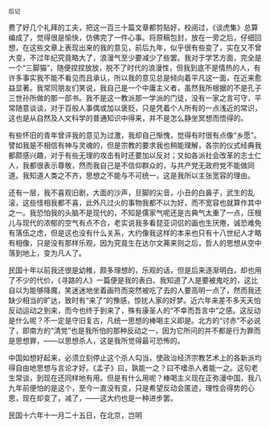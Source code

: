     后记 

   费了好几个礼拜的工夫，把这一百三十篇文章都剪贴好，校阅过，《谈虎集》总算编成了，觉得很是愉快，仿佛完了一件心事。将原稿包封，放在一旁之后，仔细回想，在这些文章上表现出来的我的意见，前后九年，似乎很有些变了，实在又不曾大变，不过年纪究竟略大了，浪漫气至少要减少了些罢。我对于学艺方面，完全是一个“三脚猫”，随便捏捏放放，脱不了时代的浪漫性，但我到底不是情热的人，有许多事实我不能不看见而且承认，所以我的意见总是倾向着平凡这一面，在近来愈益显著。我常同朋友们笑说，我自己是一个中庸主义者，虽然我所根据的不是孔子三世孙所做的那一部书。我不是这一教派那一学派的门徒，没有一家之言可守，平常随意谈谈，对于百般人事偶或加以褒贬，只是凭着个人所有的一点浅近的常识，这也是从自然及人文科学的普通知识中得来，并不是怎么静坐冥想而悟得的。

   有些怀旧的青年曾评我的意见为过激，我却自己惭愧，觉得有时很有点像“乡愿”。譬如我是不相信有神与灵魂的，但是宗教的要求我也稍能理解，各宗的仪式经典我都颇感兴趣，对于有些无理的攻击有时还要加以反对；又如各派社会改革的志士仁人，我都很表示尊敬，然而我自己是不信仰群众的，与共产党无政府党不能做同道。我知道人类之不齐，思想之不能与不可统一，这是我所以主张宽容的理由。

   还有一层，我不喜观旧剧，大面的沙声，旦脚的尖音，小丑的白鼻子，武生的乱滚，这些怪相我都不喜，此外凡过火的事物我都不以为好，而不宽容也就算作其中之一。我恐怕我的头脑不是现代的，不知是儒家气呢还是古典气太重了一点，压根儿与现代的浓郁的空气有点不合，老实说我多看琵亚词侣的画也生厌倦，诚恐难免有落伍之虑，但是这也没有什么关系，大约像我这样的本来也只有十八世纪人才略有相像，只是没有那样乐观，因为究竟生在达尔文茀来则之后，哲人的思想从空中落到地上，变为凡人了。

   民国十年以前我还很是幼稚，颇多理想的，乐观的话，但是后来逐渐明白，却也用了不少的代价，《寻路的人》一篇便是我的表白。我知道了人是要被鬼吃的，这比自以为能够降魔，笑迷迷地坐着画符而突然被吃了去的人要高明一点了，然而我还缺少相当的旷达，致时有“来了”的豫感，惊扰人家的好梦。近六年来差不多天天怕反动运动之到来，而今也终于到来了，殊有康圣人的“不幸而吾言中”之感。这反动是什么呢？不一定是守旧复古，凡统一思想的棒喝主义即是。北方的“讨赤”不必说了，即南方的“清党”也是我所怕的那种反动之一，因为它所问的并不都是行为罪而是思想罪，——以思想杀人，这是我所觉得最可恐怖的。

   中国如想好起来，必须立刻停止这个杀人勾当，使政治经济宗教艺术上的各新派均得自由地思想与言论才好。《孟子》曰，孰能一之？曰不嗜杀人者能一之。这句老生常谈，到现在还同样地有用。但是有什么用呢？棒喝主义现在正弥漫中国，我八九年前便怕的是这个，至今一直没有变，只是希望反动会匿迹，理性会得势的心思，现在却变了，减了，——这大约也是一种进步罢。

   民国十六年十一月二十五日，在北京，岂明

